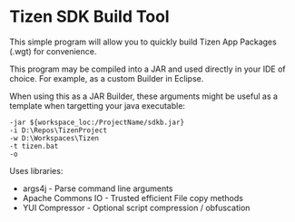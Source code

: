 # Tizen SDK Build Tool

This simple program will allow you to quickly build Tizen App Packages (.wgt) for convenience.

This program may be compiled into a JAR and used directly in your IDE of choice. For example, as a custom Builder in Eclipse.

When using this as a JAR Builder, these arguments might be useful as a template when targetting your java executable:

```
-jar ${workspace_loc:/ProjectName/sdkb.jar}
-i D:\Repos\TizenProject
-w D:\Workspaces\Tizen
-t tizen.bat
-o
```

Uses libraries:

* args4j - Parse command line arguments
* Apache Commons IO - Trusted efficient File copy methods
* YUI Compressor - Optional script compression / obfuscation